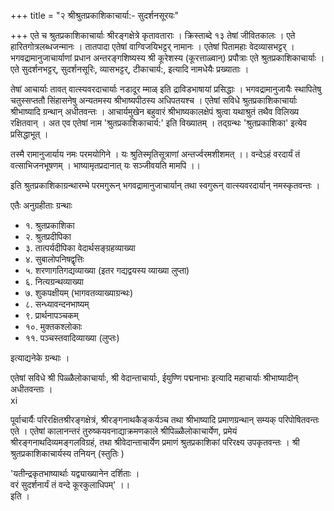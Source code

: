 +++
title = "२ श्रीश्रुतप्रकाशिकाचार्या:- सुदर्शनसूरयः"

+++
एते च श्रुतप्रकाशिकाचार्याः श्रीरङ्गक्षेत्रे कृतावताराः । क्रिस्ताब्दे १३ तेषां जीवितकालः । एते हारितगोत्रलब्धजन्मानः । तातपादा एतेषां वाग्विजयिभट्टर् नामानः । एतेषां पितामहाः वेदव्यासभट्टर् । भगवद्रामानुजाचार्याणां प्रधान अन्तरङ्गशिष्यस्य श्री कूरेशस्य (कूरत्ताळ्वान्) प्रपौत्राः एते श्रुतप्रकाशिकाचार्याः । एते सुदर्शनभट्टर्, सुदर्शनसूरिः, व्यासभट्टर्, टीकाचार्य:, इत्यादि नामधेयैः प्रख्याताः ।  

तेषां आचार्याः तावत् वात्स्यवरदाचार्याः नडादूर म्माळ् इति द्राविडभाषायां प्रसिद्धाः । भगवद्रामानुजायैः स्थापितेषु चतुस्सप्ततौ सिंहासनेषु अन्यतमस्य श्रीभाष्यपीठस्य अधिपतयश्च । एतेषां सविधे श्रुतप्रकाशिकाचार्याः श्रीभाष्यादि ग्रन्थान् अधीतवन्तः । आचार्यमुखेन बहुवारं श्रीभाष्यकालक्षेपं श्रुत्वा यथाश्रुतं तथैव विलिख्य रक्षितवान् । अत एव एतेषां नाम 'श्रुतप्रकाशिकाचार्य:' इति विख्यातम् । तद्ग्रन्थः 'श्रुतप्रकाशिका' इत्येव प्रसिद्धाभूत् ।  

तस्मै रामानुजार्याय नमः परमयोगिने । यः श्रुतिस्मृतिसूत्राणां अन्तर्ज्वरमशीशमत् ।। वन्देऽहं वरदार्यं तं वत्साभिजनभूषणम् । भाष्यामृतप्रदानात् यः सञ्जीवयति मामपि ।।  

इति श्रुतप्रकाशिकाग्रन्थारम्भे परमगुरून् भगवद्रामानुजाचार्यान् तथा स्वगुरून् वात्स्यवरदार्यान् नमस्कृतवन्तः ।  


एतैः अनुग्रहीताः ग्रन्थाः 

- १. श्रुतप्रकाशिका 
- २. श्रुतप्रदीपिका 
- ३. तात्पर्यदीपिका वेदार्थसङ्ग्रहव्याख्या 
- ४. सुबालोपनिषद्वृत्तिः 
- ५. शरणागतिगद्यव्याख्या (इतर गद्यद्वयस्य व्याख्या लुप्ता) 
- ६. नित्यग्रन्थव्याख्या 
- ७. शुकपक्षीयम् (भागवतव्याख्याग्रन्थः) 
- ८. सन्ध्यावन्दनभाष्यम् 
- ९. प्रार्थनापञ्चकम् 
- १०. मुक्तकश्लोकाः 
- ११. पञ्चस्तवादिव्याख्या (लुप्तः) 

इत्याद्यनेके ग्रन्थाः ।  

एतेषां सविधे श्री पिळ्ळैलोकाचार्याः, श्री वेदान्ताचार्याः, ईयुण्णि पद्मनाभाः इत्यादि महाचार्याः श्रीभाष्यादीन् अधीतवन्ताः ।  
xi 

पूर्वाचार्यैः परिरक्षितश्रीरङ्गक्षेत्रं, श्रीरङ्गनाथकैङ्कर्यञ्च तथा श्रीभाष्यादि प्रमाणग्रन्थान् सम्यक् परिपोषितवन्तः एते । एतेषां कालानन्तरं तुरुष्कयवनाद्याक्रमणकाले श्रीपिळ्ळैलोकाचार्येण, प्रमेयं श्रीरङ्गनाथदिव्यमङ्गलविग्रहं, तथा श्रीवेदान्ताचार्येण प्रमाणं श्रुतप्रकाशिकां परिरक्ष्य उपकृतवन्तः । श्री श्रुतप्रकाशिकाचार्यस्य तनियन् (स्तुतिः ) 

'यतीन्द्रकृतभाष्यार्थाः यद्व्याख्यानेन दर्शिताः ।  
वरं सुदर्शनार्यं तं वन्दे कूरकुलाधिपम्' ।।  
इति ।  
